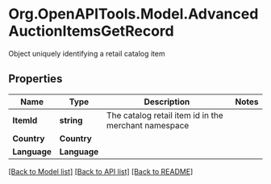 # Org.OpenAPITools.Model.AdvancedAuctionItemsGetRecord
Object uniquely identifying a retail catalog item

## Properties

Name | Type | Description | Notes
------------ | ------------- | ------------- | -------------
**ItemId** | **string** | The catalog retail item id in the merchant namespace | 
**Country** | **Country** |  | 
**Language** | **Language** |  | 

[[Back to Model list]](../README.md#documentation-for-models) [[Back to API list]](../README.md#documentation-for-api-endpoints) [[Back to README]](../README.md)

